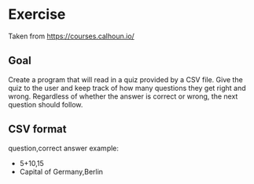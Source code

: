 # Exercise #

Taken from https://courses.calhoun.io/

## Goal ##

Create a program that will read in a quiz provided by a CSV file. Give the quiz to the user and keep track of how many questions they get right and wrong.
Regardless of whether the answer is correct or wrong, the next question should follow.

## CSV format ##

question,correct answer
example: 
- 5+10,15
- Capital of Germany,Berlin



